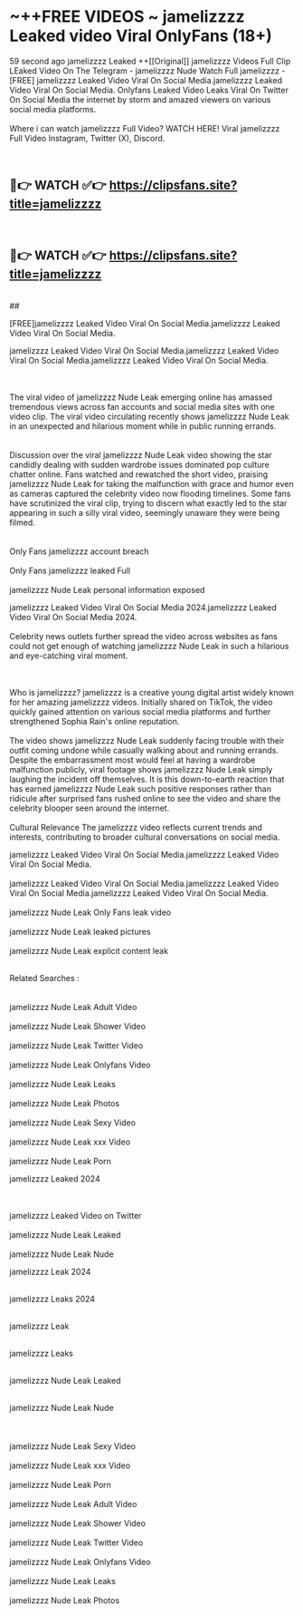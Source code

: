 # ~++FREE VIDEOS ~ jamelizzzz Leaked video Viral OnlyFans (18+)<br>


59 second ago jamelizzzz Leaked ++[[Original]] jamelizzzz Videos Full Clip LEaked Video On The Telegram  - jamelizzzz Nude  Watch Full jamelizzzz - [FREE] jamelizzzz Leaked Video Viral On Social Media.jamelizzzz Leaked Video Viral On Social Media.   Onlyfans Leaked Video Leaks Viral On Twitter On Social Media the internet by storm and amazed viewers on various social media platforms. <br><br>
Where i can watch jamelizzzz Full Video? WATCH HERE! Viral jamelizzzz Full Video Instagram, Twitter (X), Discord. <br>


 <br>

##  🔴👉 WATCH ✅👉  <a href="https://clipsfans.site?title=jamelizzzz&ref=git">https://clipsfans.site?title=jamelizzzz</a> <br>
  <br>

##  🔴👉 WATCH ✅👉  <a href="https://clipsfans.site?title=jamelizzzz&ref=git">https://clipsfans.site?title=jamelizzzz</a> <br>
  <br>
  ##



[FREE]jamelizzzz Leaked Video Viral On Social Media.jamelizzzz Leaked Video Viral On Social Media. <br>

jamelizzzz Leaked Video Viral On Social Media.jamelizzzz Leaked Video Viral On Social Media.jamelizzzz Leaked Video Viral On Social Media. <br>


  <br>

  <br>
The viral video of jamelizzzz Nude Leak emerging online has amassed tremendous views across fan accounts and social media sites with one video clip. The viral video circulating recently shows jamelizzzz Nude Leak in an unexpected and hilarious moment while in public running errands.<br>
<br>


<br>
Discussion over the viral jamelizzzz Nude Leak video showing the star candidly dealing with sudden wardrobe issues dominated pop culture chatter online. Fans watched and rewatched the short video, praising jamelizzzz Nude Leak for taking the malfunction with grace and humor even as cameras captured the celebrity video now flooding timelines. Some fans have scrutinized the viral clip, trying to discern what exactly led to the star appearing in such a silly viral video, seemingly unaware they were being filmed.<br>
<br>
<br> 
Only Fans jamelizzzz account breach<br>
<br>
Only Fans jamelizzzz leaked Full <br>
<br>
jamelizzzz Nude Leak personal information exposed<br>

jamelizzzz Leaked Video Viral On Social Media 2024.jamelizzzz Leaked Video Viral On Social Media 2024. <br>
<br>
Celebrity news outlets further spread the video across websites as fans could not get enough of watching jamelizzzz Nude Leak in such a hilarious and eye-catching viral moment.<br>
<br>

<br>
Who is jamelizzzz? jamelizzzz is a creative young digital artist widely known for her amazing jamelizzzz videos. Initially shared on TikTok, the video quickly gained attention on various social media platforms and further strengthened Sophia Rain's online reputation.<br>
<br>
The video shows jamelizzzz Nude Leak suddenly facing trouble with their outfit coming undone while casually walking about and running errands. Despite the embarrassment most would feel at having a wardrobe malfunction publicly, viral footage shows jamelizzzz Nude Leak simply laughing the incident off themselves. It is this down-to-earth reaction that has earned jamelizzzz Nude Leak such positive responses rather than ridicule after surprised fans rushed online to see the video and share the celebrity blooper seen around the internet.<br>
<br>
Cultural Relevance The jamelizzzz video reflects current trends and interests, contributing to broader cultural conversations on social media.<br>

jamelizzzz Leaked Video Viral On Social Media.jamelizzzz Leaked Video Viral On Social Media.<br>
<br>
jamelizzzz Leaked Video Viral On Social Media.jamelizzzz Leaked Video Viral On Social Media.jamelizzzz Leaked Video Viral On Social Media.<br>
<br>
jamelizzzz Nude Leak Only Fans leak video<br>
<br>
jamelizzzz Nude Leak leaked pictures<br>
<br>
jamelizzzz Nude Leak explicit content leak<br>


<br>
Related Searches :<br>
<br>

<br>
jamelizzzz Nude Leak Adult Video<br>
<br>
jamelizzzz Nude Leak Shower Video<br>
<br>
jamelizzzz Nude Leak Twitter Video<br>
<br>
jamelizzzz Nude Leak Onlyfans Video<br>
<br>
jamelizzzz Nude Leak Leaks<br>
<br>
jamelizzzz Nude Leak Photos<br>

<br>
jamelizzzz Nude Leak Sexy Video<br>
<br>
jamelizzzz Nude Leak xxx Video<br>
<br>
jamelizzzz Nude Leak Porn<br>

jamelizzzz  Leaked 2024 <br> <br>
<br>

jamelizzzz Leaked Video on Twitter <br>
<br>
jamelizzzz Nude Leak Leaked<br>
<br>
jamelizzzz Nude Leak Nude<br>


jamelizzzz  Leak 2024 <br> <br>



jamelizzzz  Leaks 2024 <br> <br>



 
jamelizzzz  Leak<br> <br>



jamelizzzz  Leaks<br> <br>


jamelizzzz Nude Leak Leaked<br> <br>

jamelizzzz Nude Leak Nude<br> <br>
<br> <br>
jamelizzzz Nude Leak Sexy Video
<br> <br>
jamelizzzz Nude Leak xxx Video
<br> <br>
jamelizzzz Nude Leak Porn
<br> <br>
jamelizzzz Nude Leak Adult Video
<br> <br>
jamelizzzz Nude Leak Shower Video
<br> <br>
jamelizzzz Nude Leak Twitter Video
<br> <br>
jamelizzzz Nude Leak Onlyfans Video
<br> <br>
jamelizzzz Nude Leak Leaks
<br> <br>
jamelizzzz Nude Leak Photos






</p>




 



</p>










